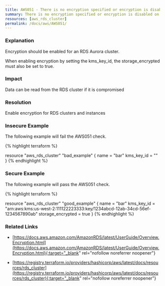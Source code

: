 ```yaml
---
title: AWS051 - There is no encryption specified or encryption is disabled on the RDS Cluster.
summary: There is no encryption specified or encryption is disabled on the RDS Cluster. 
resources: [aws_rds_cluster] 
permalink: /docs/aws/AWS051/
---
```

### Explanation


Encryption should be enabled for an RDS Aurora cluster. 

When enabling encryption by setting the kms_key_id, the storage_encrypted must also be set to true. 


### Impact
Data can be read from the RDS cluster if it is compromised

### Resolution
Enable encryption for RDS clusters and instances



### Insecure Example

The following example will fail the AWS051 check.

{% highlight terraform %}

resource "aws_rds_cluster" "bad_example" {
  name       = "bar"
  kms_key_id = ""
}
{% endhighlight %}



### Secure Example

The following example will pass the AWS051 check.

{% highlight terraform %}

resource "aws_rds_cluster" "good_example" {
  name              = "bar"
  kms_key_id  = "arn:aws:kms:us-west-2:111122223333:key/1234abcd-12ab-34cd-56ef-1234567890ab"
  storage_encrypted = true
}
{% endhighlight %}



### Related Links


- [https://docs.aws.amazon.com/AmazonRDS/latest/UserGuide/Overview.Encryption.html](https://docs.aws.amazon.com/AmazonRDS/latest/UserGuide/Overview.Encryption.html){:target="_blank" rel="nofollow noreferrer noopener"}

- [https://registry.terraform.io/providers/hashicorp/aws/latest/docs/resources/rds_cluster](https://registry.terraform.io/providers/hashicorp/aws/latest/docs/resources/rds_cluster){:target="_blank" rel="nofollow noreferrer noopener"}


